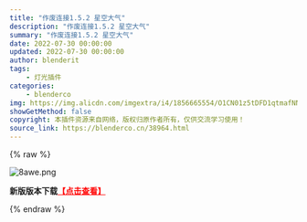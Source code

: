 ```yaml
---
title: "作废连接1.5.2 星空大气"
description: "作废连接1.5.2 星空大气"
summary: "作废连接1.5.2 星空大气"
date: 2022-07-30 00:00:00
updated: 2022-07-30 00:00:00
author: blenderit
tags: 
    - 灯光插件
categories:
    - blenderco
img: https://img.alicdn.com/imgextra/i4/1856665554/O1CN01z5tDFD1qtmafNNrK3_!!1856665554.jpg
showGetMethod: false
copyright: 本插件资源来自网络，版权归原作者所有，仅供交流学习使用！
source_link: https://blenderco.cn/38964.html
---
```


{% raw %}
<p><img class="aligncenter" src="https://img.alicdn.com/imgextra/i1/751044092/O1CN01NdDKFK1g6BTEN3g3f_!!751044092.png" alt="8awe.png"></p><p><strong>新版版本下载<span style="color: #ff0000;"><a style="color: #ff0000;" href="https://blenderco.cn/?s=physical&amp;cat=">【点击查看】</a></span></strong></p>
<div style="display: none">blenderco</div>
{% endraw %}